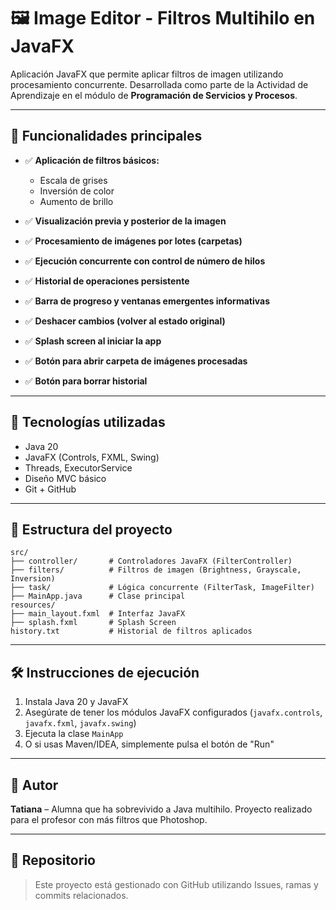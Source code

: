 # 🖼️ Image Editor - Filtros Multihilo en JavaFX

Aplicación JavaFX que permite aplicar filtros de imagen utilizando procesamiento concurrente. Desarrollada como parte de la Actividad de Aprendizaje en el módulo de **Programación de Servicios y Procesos**.

---

## 🚀 Funcionalidades principales

* ✅ **Aplicación de filtros básicos:**

  * Escala de grises
  * Inversión de color
  * Aumento de brillo

* ✅ **Visualización previa y posterior de la imagen**

* ✅ **Procesamiento de imágenes por lotes (carpetas)**

* ✅ **Ejecución concurrente con control de número de hilos**

* ✅ **Historial de operaciones persistente**

* ✅ **Barra de progreso y ventanas emergentes informativas**

* ✅ **Deshacer cambios (volver al estado original)**

* ✅ **Splash screen al iniciar la app**

* ✅ **Botón para abrir carpeta de imágenes procesadas**

* ✅ **Botón para borrar historial**

---

## 🧵 Tecnologías utilizadas

* Java 20
* JavaFX (Controls, FXML, Swing)
* Threads, ExecutorService
* Diseño MVC básico
* Git + GitHub

---

## 📁 Estructura del proyecto

```
src/
├── controller/       # Controladores JavaFX (FilterController)
├── filters/          # Filtros de imagen (Brightness, Grayscale, Inversion)
├── task/             # Lógica concurrente (FilterTask, ImageFilter)
├── MainApp.java      # Clase principal
resources/
├── main_layout.fxml  # Interfaz JavaFX
├── splash.fxml       # Splash Screen
history.txt           # Historial de filtros aplicados
```

---

## 🛠️ Instrucciones de ejecución

1. Instala Java 20 y JavaFX
2. Asegúrate de tener los módulos JavaFX configurados (`javafx.controls`, `javafx.fxml`, `javafx.swing`)
3. Ejecuta la clase `MainApp`
4. O si usas Maven/IDEA, simplemente pulsa el botón de "Run"

---

## 🧐 Autor

**Tatiana** – Alumna que ha sobrevivido a Java multihilo.
Proyecto realizado para el profesor con más filtros que Photoshop.

---

## 🐙 Repositorio

> Este proyecto está gestionado con GitHub utilizando Issues, ramas y commits relacionados.
